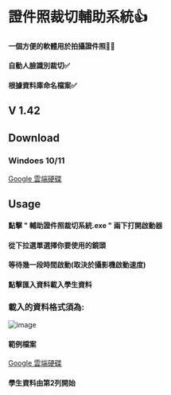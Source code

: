 # 證件照裁切輔助系統👍
#### 一個方便的軟體用於拍攝證件照🙍‍♂️

#### 自動人臉識別裁切✅ 
#### 根據資料庫命名檔案✅

## V 1.42

## Download
### Windoes 10/11
<a href="https://drive.google.com/drive/folders/1SrNF2mvflr09VhDJgmYa_jUPFakxd0Tv?usp=drive_link" class="button">Google 雲端硬碟</a>
## Usage
#### 點擊 " 輔助證件照裁切系統.exe " 兩下打開啟動器
#### 從下拉選單選擇你要使用的鏡頭
#### 等待幾一段時間啟動(取決於攝影機啟動速度)
#### 點擊匯入資料載入學生資料
### 載入的資料格式須為:
![image](https://github.com/ivan17lai/HeadshotCam-Pro/assets/34911327/48607214-c37a-49ab-b6df-a03b3ff6532c)
#### 範例檔案
<a href="https://github.com/ivan17lai/HeadshotCam-Pro/blob/main/%E5%AD%B8%E7%94%9F%E8%B3%87%E6%96%99%E7%AF%84%E4%BE%8B%E6%AA%94%E6%A1%88.xlsx
" class="button">Google 雲端硬碟</a>
#### 學生資料由第2列開始
